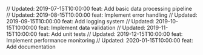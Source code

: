 // Updated: 2019-07-15T10:00:00
feat: Add basic data processing pipeline
// Updated: 2019-08-15T10:00:00
feat: Implement error handling
// Updated: 2019-09-15T10:00:00
feat: Add logging system
// Updated: 2019-10-15T10:00:00
feat: Implement data validation
// Updated: 2019-11-15T10:00:00
feat: Add unit tests
// Updated: 2019-12-15T10:00:00
feat: Implement performance monitoring
// Updated: 2020-01-15T10:00:00
feat: Add documentation

